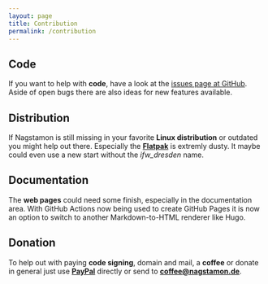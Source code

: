 ```yaml
---
layout: page
title: Contribution
permalink: /contribution
---
```


## Code

If you want to help with **code**, have a look at the [issues page at GitHub](https://github.com/HenriWahl/Nagstamon/issues).
Aside of open bugs there are also ideas for new features available.

## Distribution

If Nagstamon is still missing in your favorite **Linux distribution** or outdated you might help out there.
Especially the **[Flatpak](https://flathub.org/de/apps/de.ifw_dresden.nagstamon)** is extremly dusty. It maybe 
could even use a new start without the *ifw_dresden* name.

## Documentation

The **web pages** could need some finish, especially in the documentation area. With GitHub Actions now being used to create
GitHub Pages it is now an option to switch to another Markdown-to-HTML renderer like Hugo.

## Donation

To help out with paying **code signing**, domain and mail, a **coffee** or donate in general just use **[PayPal](https://paypal.me/nagstamon)**
directly or send to **coffee@nagstamon.de**.